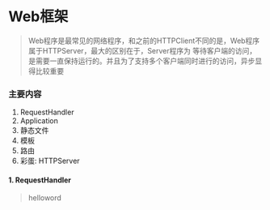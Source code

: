 # Web框架
> Web程序是最常见的网络程序，和之前的HTTPClient不同的是，Web程序属于HTTPServer，最大的区别在于，Server程序为 等待客户端的访问，是需要一直保持运行的。并且为了支持多个客户端同时进行的访问，异步显得比较重要


### 主要内容
1. RequestHandler
2. Application
3. 静态文件
4. 模板
5. 路由
5. 彩蛋: HTTPServer

#### 1. RequestHandler

> helloword

```python


```